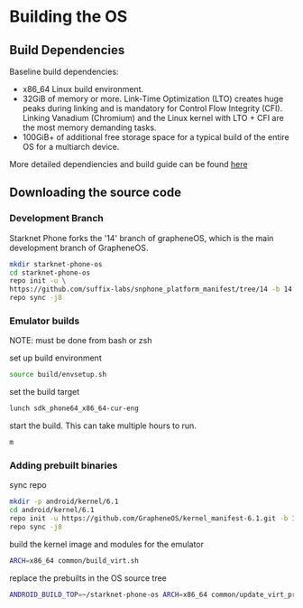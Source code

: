 # Building the OS

## Build Dependencies

Baseline build dependencies:

- x86_64 Linux build environment.
- 32GiB of memory or more. Link-Time Optimization (LTO) creates huge peaks
  during linking and is mandatory for Control Flow Integrity (CFI). Linking
  Vanadium (Chromium) and the Linux kernel with LTO + CFI are the most memory
  demanding tasks.
- 100GiB+ of additional free storage space for a typical build of the entire
  OS for a multiarch device.

More detailed dependiencies and build guide can be found
[here](https://grapheneos.org/build)

## Downloading the source code

### Development Branch

Starknet Phone forks the '14' branch of grapheneOS, which is the main
development branch of GrapheneOS.

```bash
mkdir starknet-phone-os
cd starknet-phone-os
repo init -u \
https://github.com/suffix-labs/snphone_platform_manifest/tree/14 -b 14
repo sync -j8
```

### Emulator builds

NOTE: must be done from bash or zsh

set up build environment

```bash
source build/envsetup.sh
```

set the build target

```bash
lunch sdk_phone64_x86_64-cur-eng
```

start the build. This can take multiple hours to run.

```bash
m
```

### Adding prebuilt binaries

sync repo

```bash
mkdir -p android/kernel/6.1
cd android/kernel/6.1
repo init -u https://github.com/GrapheneOS/kernel_manifest-6.1.git -b 14
repo sync -j8
```

build the kernel image and modules for the emulator

```bash
ARCH=x86_64 common/build_virt.sh
```

replace the prebuilts in the OS source tree

```bash
ANDROID_BUILD_TOP=~/starknet-phone-os ARCH=x86_64 common/update_virt_prebuilts.sh
```
